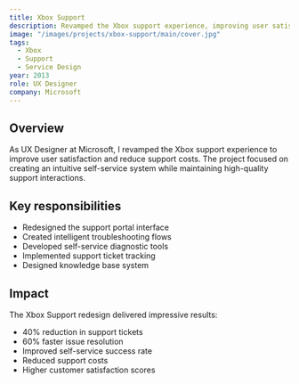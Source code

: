 ```yaml
---
title: Xbox Support
description: Revamped the Xbox support experience, improving user satisfaction and reducing support costs.
image: "/images/projects/xbox-support/main/cover.jpg"
tags:
  - Xbox
  - Support
  - Service Design
year: 2013
role: UX Designer
company: Microsoft
---
```


## Overview

As UX Designer at Microsoft, I revamped the Xbox support experience to improve user satisfaction and reduce support costs. The project focused on creating an intuitive self-service system while maintaining high-quality support interactions.

## Key responsibilities

- Redesigned the support portal interface
- Created intelligent troubleshooting flows
- Developed self-service diagnostic tools
- Implemented support ticket tracking
- Designed knowledge base system

## Impact

The Xbox Support redesign delivered impressive results:
- 40% reduction in support tickets
- 60% faster issue resolution
- Improved self-service success rate
- Reduced support costs
- Higher customer satisfaction scores
